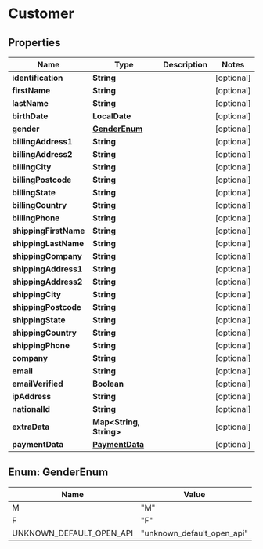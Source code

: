 

# Customer


## Properties

| Name | Type | Description | Notes |
|------------ | ------------- | ------------- | -------------|
|**identification** | **String** |  |  [optional] |
|**firstName** | **String** |  |  [optional] |
|**lastName** | **String** |  |  [optional] |
|**birthDate** | **LocalDate** |  |  [optional] |
|**gender** | [**GenderEnum**](#GenderEnum) |  |  [optional] |
|**billingAddress1** | **String** |  |  [optional] |
|**billingAddress2** | **String** |  |  [optional] |
|**billingCity** | **String** |  |  [optional] |
|**billingPostcode** | **String** |  |  [optional] |
|**billingState** | **String** |  |  [optional] |
|**billingCountry** | **String** |  |  [optional] |
|**billingPhone** | **String** |  |  [optional] |
|**shippingFirstName** | **String** |  |  [optional] |
|**shippingLastName** | **String** |  |  [optional] |
|**shippingCompany** | **String** |  |  [optional] |
|**shippingAddress1** | **String** |  |  [optional] |
|**shippingAddress2** | **String** |  |  [optional] |
|**shippingCity** | **String** |  |  [optional] |
|**shippingPostcode** | **String** |  |  [optional] |
|**shippingState** | **String** |  |  [optional] |
|**shippingCountry** | **String** |  |  [optional] |
|**shippingPhone** | **String** |  |  [optional] |
|**company** | **String** |  |  [optional] |
|**email** | **String** |  |  [optional] |
|**emailVerified** | **Boolean** |  |  [optional] |
|**ipAddress** | **String** |  |  [optional] |
|**nationalId** | **String** |  |  [optional] |
|**extraData** | **Map&lt;String, String&gt;** |  |  [optional] |
|**paymentData** | [**PaymentData**](PaymentData.md) |  |  [optional] |



## Enum: GenderEnum

| Name | Value |
|---- | -----|
| M | &quot;M&quot; |
| F | &quot;F&quot; |
| UNKNOWN_DEFAULT_OPEN_API | &quot;unknown_default_open_api&quot; |



